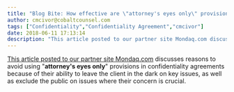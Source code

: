 ```yaml
---
title: "Blog Bite: How effective are \"attorney's eyes only\" provisions in a confidentiality agreement?"
author: cmcivor@cobaltcounsel.com
tags: ["Confidentiality","Confidentiality Agreement","cmcivor"]
date: 2018-06-11 17:13:14
description: "This article posted to our partner site Mondaq.com discusses reasons to avoid using \"attorney's eyes only\" provisions in confidentiality agreements."
---
```


[This article posted to our partner site Mondaq.com](http://www.mondaq.com/unitedstates/x/506518/trials+appeals+compensation/Confidentiality+Agreements+Two+Lurking+Problems) discusses reasons to avoid using "**attorney's eyes only**" provisions in confidentiality agreements because of their ability to leave the client in the dark on key issues, as well as exclude the public on issues where their concern is crucial.
